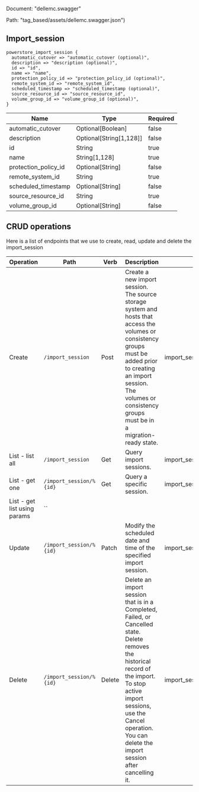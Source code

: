 Document: "dellemc.swagger"


Path: "tag_based/assets/dellemc.swagger.json")

## Import_session



```puppet
powerstore_import_session {
  automatic_cutover => "automatic_cutover (optional)",
  description => "description (optional)",
  id => "id",
  name => "name",
  protection_policy_id => "protection_policy_id (optional)",
  remote_system_id => "remote_system_id",
  scheduled_timestamp => "scheduled_timestamp (optional)",
  source_resource_id => "source_resource_id",
  volume_group_id => "volume_group_id (optional)",
}
```

| Name        | Type           | Required       |
| ------------- | ------------- | ------------- |
|automatic_cutover | Optional[Boolean] | false |
|description | Optional[String[1,128]] | false |
|id | String | true |
|name | String[1,128] | true |
|protection_policy_id | Optional[String] | false |
|remote_system_id | String | true |
|scheduled_timestamp | Optional[String] | false |
|source_resource_id | String | true |
|volume_group_id | Optional[String] | false |



## CRUD operations

Here is a list of endpoints that we use to create, read, update and delete the import_session

| Operation | Path | Verb | Description | OperationID |
| ------------- | ------------- | ------------- | ------------- | ------------- |
|Create|`/import_session`|Post|Create a new import session. The source storage system and hosts that access the volumes or consistency groups must be added prior to creating an import session. The volumes or consistency groups must be in a migration-ready state.|import_session_create|
|List - list all|`/import_session`|Get|Query import sessions.|import_session_collection_query|
|List - get one|`/import_session/%{id}`|Get|Query a specific session.|import_session_instance_query|
|List - get list using params|``||||
|Update|`/import_session/%{id}`|Patch|Modify the scheduled date and time of the specified import session.|import_session_modify|
|Delete|`/import_session/%{id}`|Delete|Delete an import session that is in a Completed, Failed, or Cancelled state. Delete removes the historical record of the import. To stop active import sessions, use the Cancel operation. You can delete the import session after cancelling it.|import_session_delete|
